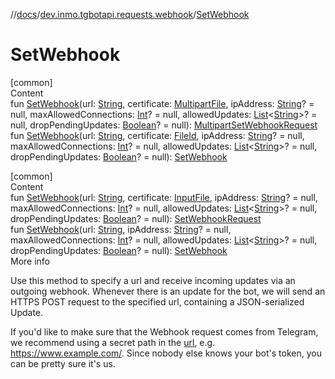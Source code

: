 //[docs](../../index.md)/[dev.inmo.tgbotapi.requests.webhook](index.md)/[SetWebhook](-set-webhook.md)



# SetWebhook  
[common]  
Content  
fun [SetWebhook](-set-webhook.md)(url: [String](https://kotlinlang.org/api/latest/jvm/stdlib/kotlin/-string/index.html), certificate: [MultipartFile](../dev.inmo.tgbotapi.requests.abstracts/-multipart-file/index.md), ipAddress: [String](https://kotlinlang.org/api/latest/jvm/stdlib/kotlin/-string/index.html)? = null, maxAllowedConnections: [Int](https://kotlinlang.org/api/latest/jvm/stdlib/kotlin/-int/index.html)? = null, allowedUpdates: [List](https://kotlinlang.org/api/latest/jvm/stdlib/kotlin.collections/-list/index.html)<[String](https://kotlinlang.org/api/latest/jvm/stdlib/kotlin/-string/index.html)>? = null, dropPendingUpdates: [Boolean](https://kotlinlang.org/api/latest/jvm/stdlib/kotlin/-boolean/index.html)? = null): [MultipartSetWebhookRequest](-multipart-set-webhook-request/index.md)  
fun [SetWebhook](-set-webhook.md)(url: [String](https://kotlinlang.org/api/latest/jvm/stdlib/kotlin/-string/index.html), certificate: [FileId](../dev.inmo.tgbotapi.requests.abstracts/-file-id/index.md), ipAddress: [String](https://kotlinlang.org/api/latest/jvm/stdlib/kotlin/-string/index.html)? = null, maxAllowedConnections: [Int](https://kotlinlang.org/api/latest/jvm/stdlib/kotlin/-int/index.html)? = null, allowedUpdates: [List](https://kotlinlang.org/api/latest/jvm/stdlib/kotlin.collections/-list/index.html)<[String](https://kotlinlang.org/api/latest/jvm/stdlib/kotlin/-string/index.html)>? = null, dropPendingUpdates: [Boolean](https://kotlinlang.org/api/latest/jvm/stdlib/kotlin/-boolean/index.html)? = null): [SetWebhook](-set-webhook/index.md)  


[common]  
Content  
fun [SetWebhook](-set-webhook.md)(url: [String](https://kotlinlang.org/api/latest/jvm/stdlib/kotlin/-string/index.html), certificate: [InputFile](../dev.inmo.tgbotapi.requests.abstracts/-input-file/index.md), ipAddress: [String](https://kotlinlang.org/api/latest/jvm/stdlib/kotlin/-string/index.html)? = null, maxAllowedConnections: [Int](https://kotlinlang.org/api/latest/jvm/stdlib/kotlin/-int/index.html)? = null, allowedUpdates: [List](https://kotlinlang.org/api/latest/jvm/stdlib/kotlin.collections/-list/index.html)<[String](https://kotlinlang.org/api/latest/jvm/stdlib/kotlin/-string/index.html)>? = null, dropPendingUpdates: [Boolean](https://kotlinlang.org/api/latest/jvm/stdlib/kotlin/-boolean/index.html)? = null): [SetWebhookRequest](-set-webhook-request/index.md)  
fun [SetWebhook](-set-webhook.md)(url: [String](https://kotlinlang.org/api/latest/jvm/stdlib/kotlin/-string/index.html), ipAddress: [String](https://kotlinlang.org/api/latest/jvm/stdlib/kotlin/-string/index.html)? = null, maxAllowedConnections: [Int](https://kotlinlang.org/api/latest/jvm/stdlib/kotlin/-int/index.html)? = null, allowedUpdates: [List](https://kotlinlang.org/api/latest/jvm/stdlib/kotlin.collections/-list/index.html)<[String](https://kotlinlang.org/api/latest/jvm/stdlib/kotlin/-string/index.html)>? = null, dropPendingUpdates: [Boolean](https://kotlinlang.org/api/latest/jvm/stdlib/kotlin/-boolean/index.html)? = null): [SetWebhook](-set-webhook/index.md)  
More info  


Use this method to specify a url and receive incoming updates via an outgoing webhook. Whenever there is an update for the bot, we will send an HTTPS POST request to the specified url, containing a JSON-serialized Update.



If you'd like to make sure that the Webhook request comes from Telegram, we recommend using a secret path in the [url](-set-webhook.md), e.g. https://www.example.com/<token>. Since nobody else knows your bot's token, you can be pretty sure it's us.

  



